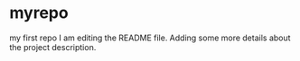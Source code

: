 # myrepo
my first repo
I am editing the README file. Adding some more details about the project description.
